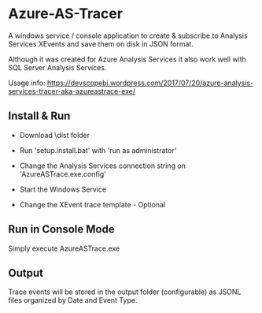# Azure-AS-Tracer

A windows service / console application to create & subscribe to Analysis Services XEvents and save them on disk in JSON format.

Although it was created for Azure Analysis Services it also work well with SQL Server Analysis Services.

Usage info: https://devscopebi.wordpress.com/2017/07/20/azure-analysis-services-tracer-aka-azureastrace-exe/

## Install & Run

* Download \dist folder

* Run 'setup.install.bat' with 'run as administrator'

* Change the Analysis Services connection string on 'AzureASTrace.exe.config'

* Start the Windows Service

* Change the XEvent trace template - Optional

## Run in Console Mode

Simply execute AzureASTrace.exe

## Output

Trace events will be stored in the output folder (configurable) as JSONL files organized by Date and Event Type.

